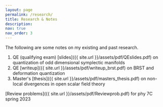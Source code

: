 ```yaml
---
layout: page
permalink: /research/
title: Research & Notes
description:
nav: true
nav_order: 3
---
```


The following are some notes on my existing and past research.

1. QE (qualifying exam) [slides]({{ site.url }}/assets/pdf/QEslides.pdf) on quantization of odd dimensional symplectic manifolds
2. QE [writeup]({{ site.url }}/assets/pdf/writeup_brst.pdf) on BRST and deformation quantization 
3. Master's [thesis]({{ site.url }}/assets/pdf/masters_thesis.pdf) on non-local divergences in open scalar field theory 


[Review problems]({{ site.url }}/assets/pdf/Reviewprob.pdf) for phy 7C spring 2023